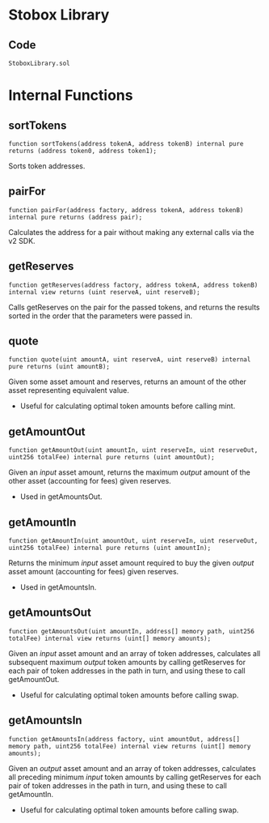 # Stobox Library

## Code

`StoboxLibrary.sol`

# Internal Functions

## sortTokens

```solidity
function sortTokens(address tokenA, address tokenB) internal pure returns (address token0, address token1);
```

Sorts token addresses.

## pairFor

```solidity
function pairFor(address factory, address tokenA, address tokenB) internal pure returns (address pair);
```

Calculates the address for a pair without making any external calls via the v2 SDK.

## getReserves

```solidity
function getReserves(address factory, address tokenA, address tokenB) internal view returns (uint reserveA, uint reserveB);
```

Calls getReserves on the pair for the passed tokens, and returns the results sorted in the order that the parameters were passed in.

## quote

```solidity
function quote(uint amountA, uint reserveA, uint reserveB) internal pure returns (uint amountB);
```

Given some asset amount and reserves, returns an amount of the other asset representing equivalent value.

- Useful for calculating optimal token amounts before calling mint.

## getAmountOut

```solidity
function getAmountOut(uint amountIn, uint reserveIn, uint reserveOut, uint256 totalFee) internal pure returns (uint amountOut);
```

Given an _input_ asset amount, returns the maximum _output_ amount of the other asset (accounting for fees) given reserves.

- Used in getAmountsOut.

## getAmountIn

```solidity
function getAmountIn(uint amountOut, uint reserveIn, uint reserveOut, uint256 totalFee) internal pure returns (uint amountIn);
```

Returns the minimum _input_ asset amount required to buy the given _output_ asset amount (accounting for fees) given reserves.

- Used in getAmountsIn.

## getAmountsOut

```solidity
function getAmountsOut(uint amountIn, address[] memory path, uint256 totalFee) internal view returns (uint[] memory amounts);
```

Given an _input_ asset amount and an array of token addresses, calculates all subsequent maximum _output_ token amounts by calling getReserves for each pair of token addresses in the path in turn, and using these to call getAmountOut.

- Useful for calculating optimal token amounts before calling swap.

## getAmountsIn

```solidity
function getAmountsIn(address factory, uint amountOut, address[] memory path, uint256 totalFee) internal view returns (uint[] memory amounts);
```

Given an _output_ asset amount and an array of token addresses, calculates all preceding minimum _input_ token amounts by calling getReserves for each pair of token addresses in the path in turn, and using these to call getAmountIn.

- Useful for calculating optimal token amounts before calling swap.

